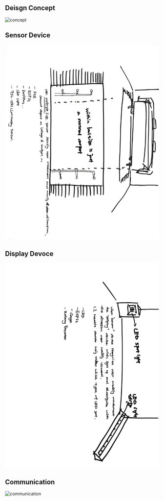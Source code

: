 ## Deisgn Concept
![concept](image/mypic.jpg)

## Sensor Device
![sensor](SensorDevice.jpg)

## Display Devoce
![display](DisplayDevice.jpg)

## Communication
![communication](Communication.jpg)
